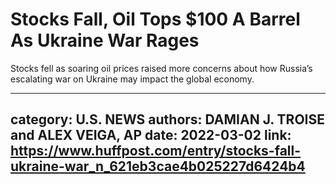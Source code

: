 # Stocks Fall, Oil Tops $100 A Barrel As Ukraine War Rages

Stocks fell as soaring oil prices raised more concerns about how Russia’s escalating war on Ukraine may impact the global economy.

---
category: U.S. NEWS
authors: DAMIAN J. TROISE and ALEX VEIGA, AP
date: 2022-03-02
link: https://www.huffpost.com/entry/stocks-fall-ukraine-war_n_621eb3cae4b025227d6424b4
---
